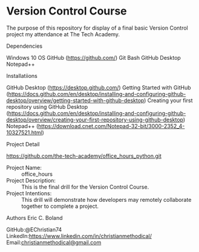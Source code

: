 # Version Control Course

The purpose of this repository for display of a final basic Version Control project my attendance at The Tech Academy.


Dependencies

Windows 10 OS
GitHub (https://github.com/)
Git Bash
GitHub Desktop
Notepad++


Installatiions

GitHub Desktop (https://desktop.github.com/)
Getting Started with GitHub (https://docs.github.com/en/desktop/installing-and-configuring-github-desktop/overview/getting-started-with-github-desktop)
Creating your first repository using GitHub Desktop (https://docs.github.com/en/desktop/installing-and-configuring-github-desktop/overview/creating-your-first-repository-using-github-desktop)
Notepad++ (https://download.cnet.com/Notepad-32-bit/3000-2352_4-10327521.html)


Project Detail

https://github.com/the-tech-academy/office_hours_python.git<dl>
  <dt>Project Name:</dt>
  <dd>office_hours</dd>

  <dt>Project Description:</dt>
  <dd>This is the final drill for the Version Control Course.</dd>

  <dt>Project Intentions:</dt>
  <dd>This drill will demonstrate how developers may remotely collaborate together to complete a project.</dd>
</dl>


Authors Eric C. Boland

GitHub:@EChristian74
LinkedIn:https://www.linkedin.com/in/christianmethodical/
Email:christianmethodical@gmail.com
